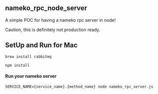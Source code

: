 ## nameko_rpc_node_server

A simple POC for having a nameko rpc server in node!

Caution, this is definitely not production ready.

## SetUp and Run for Mac

`brew install rabbitmq`

`npm install`

#### Run your nameko server

`SERVICE_NAME={service_name}.{method_name} node nameko_rpc_server.js`

